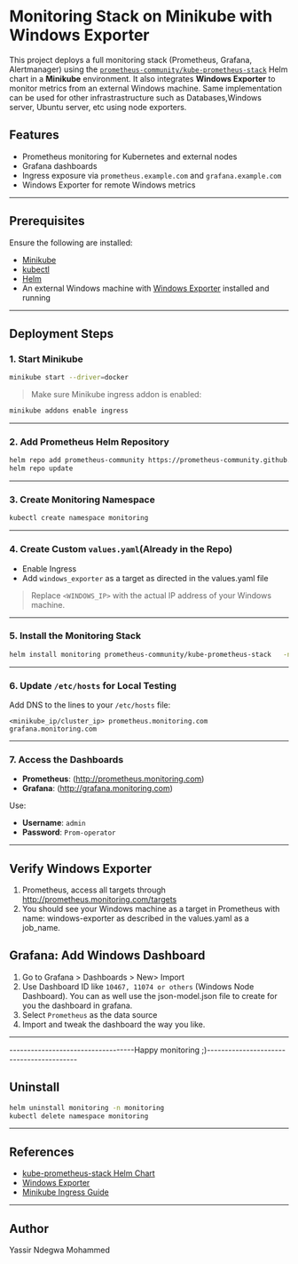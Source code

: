 
# Monitoring Stack on Minikube with Windows Exporter

This project deploys a full monitoring stack (Prometheus, Grafana, Alertmanager) using the [`prometheus-community/kube-prometheus-stack`](https://github.com/prometheus-community/helm-charts/tree/main/charts/kube-prometheus-stack) Helm chart in a **Minikube** environment. It also integrates **Windows Exporter** to monitor metrics from an external Windows machine. Same implementation can be used for other infrastrastructure such as Databases,Windows server, Ubuntu server, etc using node exporters.

## Features

- Prometheus monitoring for Kubernetes and external nodes
- Grafana dashboards
- Ingress exposure via `prometheus.example.com` and `grafana.example.com`
- Windows Exporter for remote Windows metrics

---

## Prerequisites

Ensure the following are installed:

- [Minikube](https://minikube.sigs.k8s.io/docs/start/)
- [kubectl](https://kubernetes.io/docs/tasks/tools/)
- [Helm](https://helm.sh/docs/intro/install/)
- An external Windows machine with [Windows Exporter](https://github.com/prometheus-community/windows_exporter) installed and running

---

## Deployment Steps


### 1. Start Minikube

```bash
minikube start --driver=docker
```

> Make sure Minikube ingress addon is enabled:

```bash
minikube addons enable ingress
```

---

### 2. Add Prometheus Helm Repository

```bash
helm repo add prometheus-community https://prometheus-community.github.io/helm-charts
helm repo update
```

---

### 3. Create Monitoring Namespace

```bash
kubectl create namespace monitoring
```

---

### 4. Create Custom `values.yaml`(Already in the Repo)

- Enable Ingress
- Add `windows_exporter` as a target as directed in the values.yaml file


> Replace `<WINDOWS_IP>` with the actual IP address of your Windows machine.

---

### 5. Install the Monitoring Stack

```bash
helm install monitoring prometheus-community/kube-prometheus-stack   -n monitoring -f values.yaml
```

---

### 6. Update `/etc/hosts` for Local Testing

Add DNS to the lines to your `/etc/hosts` file:

```plaintext
<minikube_ip/cluster_ip> prometheus.monitoring.com grafana.monitoring.com
```

---

### 7. Access the Dashboards

- **Prometheus**: (http://prometheus.monitoring.com)
- **Grafana**: (http://grafana.monitoring.com)

Use:
- **Username**: `admin`
- **Password**: `Prom-operator`

---

## Verify Windows Exporter
1. Prometheus, access all targets through http://prometheus.monitoring.com/targets
2. You should see your Windows machine as a target in Prometheus with name: windows-exporter as described in the values.yaml as a job_name.

## Grafana: Add Windows Dashboard

1. Go to Grafana > Dashboards > New> Import
2. Use Dashboard ID like `10467, 11074 or others` (Windows Node Dashboard). You can as well use the json-model.json file to create for you the dashboard in grafana.
3. Select `Prometheus` as the data source
4. Import and tweak the dashboard the way you like.

---

-----------------------------------Happy monitoring ;)-----------------------------------------



## Uninstall

```bash
helm uninstall monitoring -n monitoring
kubectl delete namespace monitoring
```

---

## References

- [kube-prometheus-stack Helm Chart](https://github.com/prometheus-community/helm-charts/tree/main/charts/kube-prometheus-stack)
- [Windows Exporter](https://github.com/prometheus-community/windows_exporter)
- [Minikube Ingress Guide](https://minikube.sigs.k8s.io/docs/handbook/ingress/)

---

## Author

Yassir Ndegwa Mohammed
